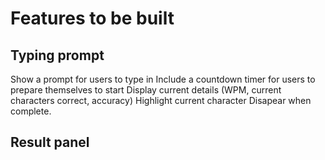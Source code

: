 # Features to be built

## Typing prompt

Show a prompt for users to type in
Include a countdown timer for users to prepare themselves to start
Display current details (WPM, current characters correct, accuracy)
Highlight current character
Disapear when complete.

## Result panel

